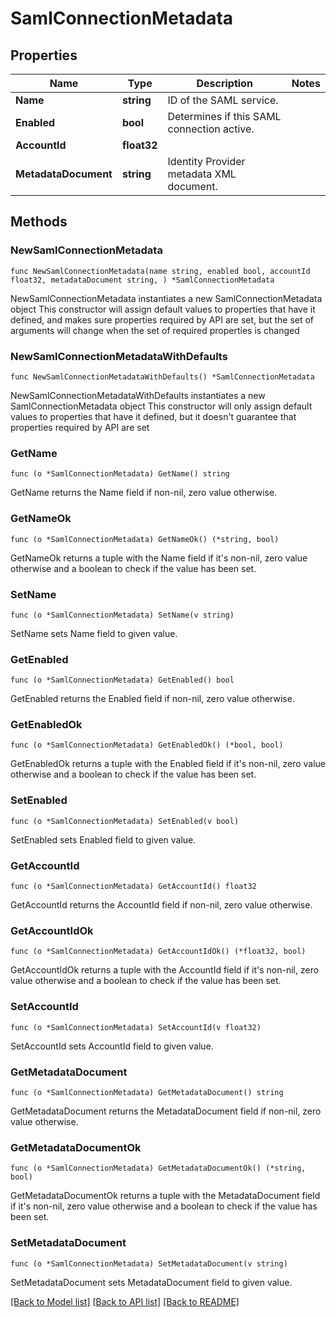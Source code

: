 # SamlConnectionMetadata

## Properties

Name | Type | Description | Notes
------------ | ------------- | ------------- | -------------
**Name** | **string** | ID of the SAML service. | 
**Enabled** | **bool** | Determines if this SAML connection active. | 
**AccountId** | **float32** |  | 
**MetadataDocument** | **string** | Identity Provider metadata XML document. | 

## Methods

### NewSamlConnectionMetadata

`func NewSamlConnectionMetadata(name string, enabled bool, accountId float32, metadataDocument string, ) *SamlConnectionMetadata`

NewSamlConnectionMetadata instantiates a new SamlConnectionMetadata object
This constructor will assign default values to properties that have it defined,
and makes sure properties required by API are set, but the set of arguments
will change when the set of required properties is changed

### NewSamlConnectionMetadataWithDefaults

`func NewSamlConnectionMetadataWithDefaults() *SamlConnectionMetadata`

NewSamlConnectionMetadataWithDefaults instantiates a new SamlConnectionMetadata object
This constructor will only assign default values to properties that have it defined,
but it doesn't guarantee that properties required by API are set

### GetName

`func (o *SamlConnectionMetadata) GetName() string`

GetName returns the Name field if non-nil, zero value otherwise.

### GetNameOk

`func (o *SamlConnectionMetadata) GetNameOk() (*string, bool)`

GetNameOk returns a tuple with the Name field if it's non-nil, zero value otherwise
and a boolean to check if the value has been set.

### SetName

`func (o *SamlConnectionMetadata) SetName(v string)`

SetName sets Name field to given value.


### GetEnabled

`func (o *SamlConnectionMetadata) GetEnabled() bool`

GetEnabled returns the Enabled field if non-nil, zero value otherwise.

### GetEnabledOk

`func (o *SamlConnectionMetadata) GetEnabledOk() (*bool, bool)`

GetEnabledOk returns a tuple with the Enabled field if it's non-nil, zero value otherwise
and a boolean to check if the value has been set.

### SetEnabled

`func (o *SamlConnectionMetadata) SetEnabled(v bool)`

SetEnabled sets Enabled field to given value.


### GetAccountId

`func (o *SamlConnectionMetadata) GetAccountId() float32`

GetAccountId returns the AccountId field if non-nil, zero value otherwise.

### GetAccountIdOk

`func (o *SamlConnectionMetadata) GetAccountIdOk() (*float32, bool)`

GetAccountIdOk returns a tuple with the AccountId field if it's non-nil, zero value otherwise
and a boolean to check if the value has been set.

### SetAccountId

`func (o *SamlConnectionMetadata) SetAccountId(v float32)`

SetAccountId sets AccountId field to given value.


### GetMetadataDocument

`func (o *SamlConnectionMetadata) GetMetadataDocument() string`

GetMetadataDocument returns the MetadataDocument field if non-nil, zero value otherwise.

### GetMetadataDocumentOk

`func (o *SamlConnectionMetadata) GetMetadataDocumentOk() (*string, bool)`

GetMetadataDocumentOk returns a tuple with the MetadataDocument field if it's non-nil, zero value otherwise
and a boolean to check if the value has been set.

### SetMetadataDocument

`func (o *SamlConnectionMetadata) SetMetadataDocument(v string)`

SetMetadataDocument sets MetadataDocument field to given value.



[[Back to Model list]](../README.md#documentation-for-models) [[Back to API list]](../README.md#documentation-for-api-endpoints) [[Back to README]](../README.md)



